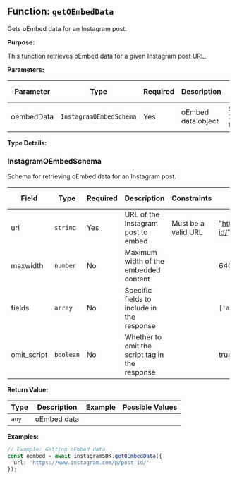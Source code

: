 ## Function: `getOEmbedData`

Gets oEmbed data for an Instagram post.

**Purpose:**

This function retrieves oEmbed data for a given Instagram post URL.

**Parameters:**

| Parameter | Type | Required | Description | Constraints | Example | Possible Values |
|-----------|------|----------|-------------|-------------|---------|----------------|
| oembedData | `InstagramOEmbedSchema` | Yes | oEmbed data object | See `InstagramOEmbedSchema` type details | See example below |  |

**Type Details:**

### InstagramOEmbedSchema
Schema for retrieving oEmbed data for an Instagram post.

| Field | Type | Required | Description | Constraints | Example | Possible Values |
|-------|------|----------|-------------|-------------|---------|----------------|
| url | `string` | Yes | URL of the Instagram post to embed | Must be a valid URL | "https://www.instagram.com/p/post-id/" | Any valid URL string |
| maxwidth | `number` | No | Maximum width of the embedded content |  | 640 | Any non-negative integer |
| fields | `array` | No | Specific fields to include in the response |  | `['author_name', 'media_id']` | Array of strings |
| omit_script | `boolean` | No | Whether to omit the script tag in the response |  | true | true or false |

**Return Value:**

| Type | Description | Example | Possible Values |
|------|-------------|---------|----------------|
| `any` | oEmbed data |  |  |

**Examples:**

```typescript
// Example: Getting oEmbed data
const oembed = await instagramSDK.getOEmbedData({
  url: 'https://www.instagram.com/p/post-id/'
});
```